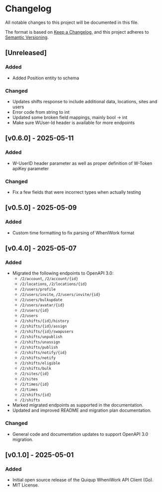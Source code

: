 # Changelog

All notable changes to this project will be documented in this file.

The format is based on [Keep a Changelog](https://keepachangelog.com/en/1.1.0/), and this project adheres to [Semantic Versioning](https://semver.org/spec/v2.0.0.html).

## [Unreleased]

### Added

- Added Position entity to schema

### Changed

- Updates shifts response to include additional data, locations, sites and users
- Error code from string to int
- Updated some broken field mappings, mainly bool -> int
- Make sure WUser-Id header is available for more endpoints

## [v0.6.0] - 2025-05-11

### Added

- W-UserID header parameter as well as proper definition of W-Token apiKey parameter

### Changed

- Fix a few fields that were incorrect types when actually testing

## [v0.5.0] - 2025-05-09

### Added

- Custom time formatting to fix parsing of WhenIWork format

## [v0.4.0] - 2025-05-07

### Added

- Migrated the following endpoints to OpenAPI 3.0:
  - `/2/account`, `/2/account/{id}`
  - `/2/locations`, `/2/locations/{id}`
  - `/2/users/profile`
  - `/2/users/invite`, `/2/users/invite/{id}`
  - `/2/users/bulkupdate`
  - `/2/users/avatar/{id}`
  - `/2/users/{id}`
  - `/2/users`
  - `/2/shifts/{id}/history`
  - `/2/shifts/{id}/assign`
  - `/2/shifts/{id}/swapusers`
  - `/2/shifts/unpublish`
  - `/2/shifts/unassign`
  - `/2/shifts/publish`
  - `/2/shifts/notify/{id}`
  - `/2/shifts/notify`
  - `/2/shifts/eligible`
  - `/2/shifts/bulk`
  - `/2/sites/{id}`
  - `/2/sites`
  - `/2/times/{id}`
  - `/2/times`
  - `/2/shifts/{id}`
  - `/2/shifts`
- Marked migrated endpoints as supported in the documentation.
- Updated and improved README and migration plan documentation.

### Changed

- General code and documentation updates to support OpenAPI 3.0 migration.

## [v0.1.0] - 2025-05-01

### Added

- Initial open source release of the Quiqup WheniWork API Client (Go).
- MIT License.

